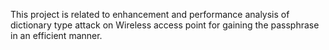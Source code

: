This project is related to enhancement and performance analysis of dictionary type attack on Wireless access point for gaining the passphrase in an efficient manner.
